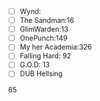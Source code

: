 - [ ] Wynd:
- [ ] The Sandman:16
- [ ] GlimWarden:13
- [ ] OnePunch:149
- [ ] My her Academia:326
- [ ] Falling Hard: 92
- [ ] G.O.D: 13
- [ ] DUB Hellsing 
<!--stackedit_data:
eyJoaXN0b3J5IjpbLTE2MjI0MTc4OCwtMTc4MjcwNzE3OCwxNT
M3MDQ0OTcxXX
-->65
<!--stackedit_data:
eyJoaXN0b3J5IjpbNjM5MDY2MzcsLTIwNDM2Nzg2NjRdfQ==
-->